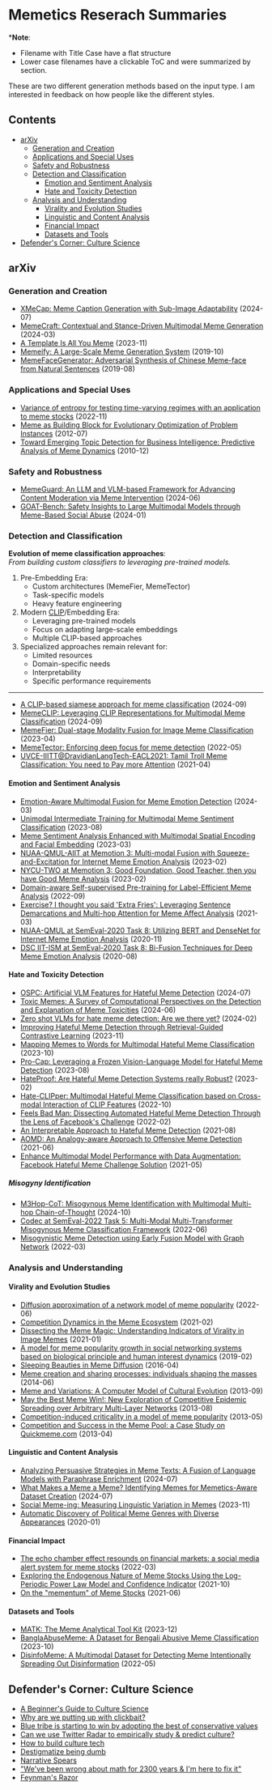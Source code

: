 # Memetics Reserach Summaries

\***Note**:
- Filename with Title Case have a flat structure
- Lower case filenames have a clickable ToC and were summarized by section.

These are two different generation methods based on the input type. I am interested in feedback on how people like the different styles.

## Contents
- [arXiv](#arxiv)
  - [Generation and Creation](#generation-and-creation)
  - [Applications and Special Uses](#applications-and-special-uses)
  - [Safety and Robustness](#safety-and-robustness)
  - [Detection and Classification](#detection-and-classification)
    - [Emotion and Sentiment Analysis](#emotion-and-sentiment-analysis)
    - [Hate and Toxicity Detection](#hate-and-toxicity-detection)
  - [Analysis and Understanding](#analysis-and-understanding)
    - [Virality and Evolution Studies](#virality-and-evolution-studies)
    - [Linguistic and Content Analysis](#linguistic-and-content-analysis)
    - [Financial Impact](#financial-impact)
    - [Datasets and Tools](#datasets-and-tools)
- [Defender's Corner: Culture Science](#defenders-corner-culture-science)

## arXiv
### Generation and Creation
- [XMeCap: Meme Caption Generation with Sub-Image Adaptability](papers/XMeCap-Meme-Caption-Generation-with-Sub-Image-Adaptability_2407.17152.md) (2024-07)
- [MemeCraft: Contextual and Stance-Driven Multimodal Meme Generation](papers/MemeCraft-Contextual-and-Stance-Driven-Multimodal-Meme-Generation_2403.14652.md) (2024-03)
- [A Template Is All You Meme](papers/a-template-is-all-you-meme_2311.06649.md) (2023-11)
- [Memeify: A Large-Scale Meme Generation System](papers/memeify-a-large-scale-meme-generation-system_1910.12279.md) (2019-10)
- [MemeFaceGenerator: Adversarial Synthesis of Chinese Meme-face from Natural Sentences](papers/memefacegenerator-adversarial-synthesis-of-chinese-meme-face-from-natural-sentences_1908.05138.md) (2019-08)

### Applications and Special Uses
- [Variance of entropy for testing time-varying regimes with an application to meme stocks](papers/variance-of-entropy-for-testing-time-varying-regimes-with-an-application-to-meme-stocks_2211.05415.md) (2022-11)
- [Meme as Building Block for Evolutionary Optimization of Problem Instances](papers/meme-as-building-block-for-evolutionary-optimization-of-problem-instances_1207.0702.md) (2012-07)
- [Toward Emerging Topic Detection for Business Intelligence: Predictive Analysis of Meme Dynamics](papers/toward-emerging-topic-detection-for-business-intelligence-predictive-analysis-of-meme-dynamics_1012.5994.md) (2010-12)

### Safety and Robustness
- [MemeGuard: An LLM and VLM-based Framework for Advancing Content Moderation via Meme Intervention](papers/MemeGuard-An-LLM-and-VLM-based-Framework-for-Advancing-Content-Moderation-via-Meme-Intervention_2406.05344.md) (2024-06)
- [GOAT-Bench: Safety Insights to Large Multimodal Models through Meme-Based Social Abuse](papers/GOAT-Bench-Safety-Insights-to-Large-Multimodal-Models-through-Meme-Based-Social-Abuse_2401.01523.md) (2024-01)

### Detection and Classification
**Evolution of meme classification approaches**:\
*From building custom classifiers to leveraging pre-trained models.*
1. Pre-Embedding Era:
   - Custom architectures (MemeFier, MemeTector)
   - Task-specific models
   - Heavy feature engineering
2. Modern [CLIP](https://github.com/cognitivetech/llm-research-summaries/blob/main/document-processing/Learning-Transferable-Visual-Models-From-Natural-Language-Supervision_2103.00020.md)/Embedding Era:
   - Leveraging pre-trained models
   - Focus on adapting large-scale embeddings
   - Multiple CLIP-based approaches
3. Specialized approaches remain relevant for:
   - Limited resources
   - Domain-specific needs
   - Interpretability
   - Specific performance requirements

---
- [A CLIP-based siamese approach for meme classification](papers/A-CLIP-based-siamese-approach-for-meme-classification_2409.05772.md) (2024-09)
- [MemeCLIP: Leveraging CLIP Representations for Multimodal Meme Classification](papers/MemeCLIP-Leveraging-CLIP-Representations-for-Multimodal-Meme-Classification_2409.14703.md) (2024-09)
- [MemeFier: Dual-stage Modality Fusion for Image Meme Classification](papers/memefier-dual-stage-modality-fusion-for-image-meme-classification_2304.02906.md) (2023-04)
- [MemeTector: Enforcing deep focus for meme detection](papers/memetector-enforcing-deep-focus-for-meme-detection_2205.13268.md) (2022-05)
- [UVCE-IIITT@DravidianLangTech-EACL2021: Tamil Troll Meme Classification: You need to Pay more Attention](papers/uvce-iiittdravidianlangtech-eacl2021-tamil-troll-meme-classification-you-need-to-pay-more-attention_2104.09081.md) (2021-04)

#### Emotion and Sentiment Analysis
- [Emotion-Aware Multimodal Fusion for Meme Emotion Detection](papers/Emotion-Aware-Multimodal-Fusion-for-Meme-Emotion-Detection_2403.10279.md) (2024-03)
- [Unimodal Intermediate Training for Multimodal Meme Sentiment Classification](papers/unimodal-intermediate-training-for-multimodal-meme-sentiment-classification_2308.00528.md) (2023-08)
- [Meme Sentiment Analysis Enhanced with Multimodal Spatial Encoding and Facial Embedding](papers/meme-sentiment-analysis-enhanced-with-multimodal-spatial-encoding-and-facial-embedding_2303.01781.md) (2023-03)
- [NUAA-QMUL-AIIT at Memotion 3: Multi-modal Fusion with Squeeze-and-Excitation for Internet Meme Emotion Analysis](papers/nuaa-qmul-aiit-at-memotion-3-multi-modal-fusion-with-squeeze-and-excitation-for-internet-meme-emotion-analysis_2302.08326.md) (2023-02)
- [NYCU-TWO at Memotion 3: Good Foundation, Good Teacher, then you have Good Meme Analysis](papers/nycu-two-at-memotion-3-good-foundation-good-teacher-then-you-have-good-meme-analysis_2302.06078.md) (2023-02)
- [Domain-aware Self-supervised Pre-training for Label-Efficient Meme Analysis](papers/domain-aware-self-supervised-pre-training-for-label-efficient-meme-analysis_2209.14667.md) (2022-09)
- [Exercise? I thought you said 'Extra Fries': Leveraging Sentence Demarcations and Multi-hop Attention for Meme Affect Analysis](papers/exercise-i-thought-you-said-extra-fries-leveraging-sentence-demarcations-and-multi-hop-attention-for-meme-affect-analysis_2103.12377.md) (2021-03)
- [NUAA-QMUL at SemEval-2020 Task 8: Utilizing BERT and DenseNet for Internet Meme Emotion Analysis](papers/nuaa-qmul-at-semeval-2020-task-8-utilizing-bert-and-densenet-for-internet-meme-emotion-analysis_2011.02788.md) (2020-11)
- [DSC IIT-ISM at SemEval-2020 Task 8: Bi-Fusion Techniques for Deep Meme Emotion Analysis](papers/dsc-iit-ism-at-semeval-2020-task-8-bi-fusion-techniques-for-deep-meme-emotion-analysis_2008.00825.md) (2020-08)

#### Hate and Toxicity Detection
- [OSPC: Artificial VLM Features for Hateful Meme Detection](papers/OSPC-Artificial-VLM-Features-for-Hateful-Meme-Detection_2407.12836.md) (2024-07)
- [Toxic Memes: A Survey of Computational Perspectives on the Detection and Explanation of Meme Toxicities](papers/Toxic-Memes-A-Survey-of-Computational-Perspectives-on-the-Detection-and-Explanation-of-Meme-Toxicities_2406.07353.md) (2024-06)
- [Zero shot VLMs for hate meme detection: Are we there yet?](papers/Zero-shot-VLMs-for-hate-meme-detection-Are-we-there-yet_2402.12198.md) (2024-02)
- [Improving Hateful Meme Detection through Retrieval-Guided Contrastive Learning](papers/Improving-Hateful-Meme-Detection-through-Retrieval-Guided-Contrastive-Learning_2311.08110.md) (2023-11)
- [Mapping Memes to Words for Multimodal Hateful Meme Classification](papers/mapping-memes-to-words-for-multimodal-hateful-meme-classification_2310.08368.md) (2023-10)
- [Pro-Cap: Leveraging a Frozen Vision-Language Model for Hateful Meme Detection](papers/pro-cap-leveraging-a-frozen-vision-language-model-for-hateful-meme-detection_2308.08088.md) (2023-08)
- [HateProof: Are Hateful Meme Detection Systems really Robust?](papers/hateproof-are-hateful-meme-detection-systems-really-robust_2302.05703.md) (2023-02)
- [Hate-CLIPper: Multimodal Hateful Meme Classification based on Cross-modal Interaction of CLIP Features](papers/hate-clipper-multimodal-hateful-meme-classification-based-on-cross-modal-interaction-of-clip-features_2210.05916.md) (2022-10)
- [Feels Bad Man: Dissecting Automated Hateful Meme Detection Through the Lens of Facebook's Challenge](papers/feels-bad-man-dissecting-automated-hateful-meme-detection-through-the-lens-of-facebooks-challenge_2202.08492.md) (2022-02)
- [An Interpretable Approach to Hateful Meme Detection](papers/an-interpretable-approach-to-hateful-meme-detection_2108.10069.md) (2021-08)
- [AOMD: An Analogy-aware Approach to Offensive Meme Detection](papers/aomd-an-analogy-aware-approach-to-offensive-meme-detection-on-social-media_2106.11229.md) (2021-06)
- [Enhance Multimodal Model Performance with Data Augmentation: Facebook Hateful Meme Challenge Solution](papers/enhance-multimodal-model-performance-with-data-augmentation-facebook-hateful-meme-challenge-solution_2105.13132.md) (2021-05)

##### Misogyny Identification
- [M3Hop-CoT: Misogynous Meme Identification with Multimodal Multi-hop Chain-of-Thought](papers/M3Hop-CoT-Misogynous-Meme-Identification-with-Multimodal-Multi-hop-Chain-of-Thought_2410.09220.md) (2024-10)
- [Codec at SemEval-2022 Task 5: Multi-Modal Multi-Transformer Misogynous Meme Classification Framework](papers/codec-at-semeval-2022-task-5-multi-modal-multi-transformer-misogynous-meme-classification-framework_2206.07190.md) (2022-06)
- [Misogynistic Meme Detection using Early Fusion Model with Graph Network](papers/misogynistic-meme-detection-using-early-fusion-model-with-graph-network_2203.16781.md) (2022-03)

### Analysis and Understanding
#### Virality and Evolution Studies
- [Diffusion approximation of a network model of meme popularity](papers/diffusion-approximation-of-a-network-model-of-meme-popularity_2206.10960.md) (2022-06)
- [Competition Dynamics in the Meme Ecosystem](papers/competition-dynamics-in-the-meme-ecosystem_2102.03952.md) (2021-02)
- [Dissecting the Meme Magic: Understanding Indicators of Virality in Image Memes](papers/dissecting-the-meme-magic-understanding-indicators-of-virality-in-image-memes_2101.06535.md) (2021-01)
- [A model for meme popularity growth in social networking systems based on biological principle and human interest dynamics](papers/a-model-for-meme-popularity-growth-in-social-networking-systems-based-on-biological-principle-and-human-interest-dynamics_1902.00533.md) (2019-02)
- [Sleeping Beauties in Meme Diffusion](papers/sleeping-beauties-in-meme-diffusion_1604.07532.md) (2016-04)
- [Meme creation and sharing processes: individuals shaping the masses](papers/meme-creation-and-sharing-processes-individuals-shaping-the-masses_1406.7579.md) (2014-06)
- [Meme and Variations: A Computer Model of Cultural Evolution](papers/meme-and-variations-a-computer-model-of-cultural-evolution_1309.7524.md) (2013-09)
- [May the Best Meme Win!: New Exploration of Competitive Epidemic Spreading over Arbitrary Multi-Layer Networks](papers/may-the-best-meme-win-new-exploration-of-competitive-epidemic-spreading-over-arbitrary-multi-layer-networks_1308.4880.md) (2013-08)
- [Competition-induced criticality in a model of meme popularity](papers/competition-induced-criticality-in-a-model-of-meme-popularity_1305.4328.md) (2013-05)
- [Competition and Success in the Meme Pool: a Case Study on Quickmeme.com](papers/competition-and-success-in-the-meme-pool-a-case-study-on-quickmemecom_1304.1712.md) (2013-04)

#### Linguistic and Content Analysis
- [Analyzing Persuasive Strategies in Meme Texts: A Fusion of Language Models with Paraphrase Enrichment](papers/Analyzing-Persuasive-Strategies-in-Meme-Texts-A-Fusion-of-Language-Models-with-Paraphrase-Enrichment_2407.01784.md) (2024-07)
- [What Makes a Meme a Meme? Identifying Memes for Memetics-Aware Dataset Creation](papers/What-Makes-a-Meme-a-Meme-Identifying-Memes-for-Memetics-Aware-Dataset-Creation_2407.11861.md) (2024-07)
- [Social Meme-ing: Measuring Linguistic Variation in Memes](papers/social-meme-ing-measuring-linguistic-variation-in-memes_2311.09130.md) (2023-11)
- [Automatic Discovery of Political Meme Genres with Diverse Appearances](papers/automatic-discovery-of-political-meme-genres-with-diverse-appearances_2001.06122.md) (2020-01)

#### Financial Impact
- [The echo chamber effect resounds on financial markets: a social media alert system for meme stocks](papers/the-echo-chamber-effect-resounds-on-financial-markets-a-social-media-alert-system-for-meme-stocks_2203.13790.md) (2022-03)
- [Exploring the Endogenous Nature of Meme Stocks Using the Log-Periodic Power Law Model and Confidence Indicator](papers/exploring-the-endogenous-nature-of-meme-stocks-using-the-log-periodic-power-law-model-and-confidence-indicator_2110.06190.md) (2021-10)
- [On the "mementum" of Meme Stocks](papers/on-the-mementum-of-meme-stocks_2106.03691.md) (2021-06)

#### Datasets and Tools
- [MATK: The Meme Analytical Tool Kit](papers/MATK-The-Meme-Analytical-Tool-Kit_2312.06094.md) (2023-12)
- [BanglaAbuseMeme: A Dataset for Bengali Abusive Meme Classification](papers/BanglaAbuseMeme-A-Dataset-for-Bengali-Abusive-Meme-Classification_2310.11748.md) (2023-10)
- [DisinfoMeme: A Multimodal Dataset for Detecting Meme Intentionally Spreading Out Disinformation](papers/disinfomeme-a-multimodal-dataset-for-detecting-meme-intentionally-spreading-out-disinformation_2205.12617.md) (2022-05)

## Defender's Corner: Culture Science
- [A Beginner's Guide to Culture Science](Defenders-Corner-Substack.md#a-beginners-guide-to-culture-science)
- [Why are we putting up with clickbait?](Defenders-Corner-Substack.md#why-are-we-putting-up-with-clickbait)
- [Blue tribe is starting to win by adopting the best of conservative values](Defenders-Corner-Substack.md#blue-tribe-is-starting-to-win-by-adopting-the-best-of-conservative-values)
- [Can we use Twitter Radar to empirically study \& predict culture?](Defenders-Corner-Substack.md#can-we-use-twitter-radar-to-empirically-study--predict-culture)
- [How to build culture tech](Defenders-Corner-Substack.md#how-to-build-culture-tech)
- [Destigmatize being dumb](Defenders-Corner-Substack.md#destigmatize-being-dumb)
- [Narrative Spears ](Defenders-Corner-Substack.md#narrative-spears-)
- ["We've been wrong about math for 2300 years \& I'm here to fix it"](Defenders-Corner-Substack.md#weve-been-wrong-about-math-for-2300-years--im-here-to-fix-it)
- [Feynman's Razor](Defenders-Corner-Substack.md#feynmans-razor-)

